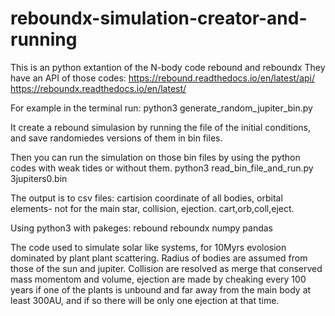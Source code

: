# reboundx-simulation-creator-and-running

This is an python extantion of the N-body code rebound and reboundx
They have an API of those codes: https://rebound.readthedocs.io/en/latest/api/
https://reboundx.readthedocs.io/en/latest/

For example in the terminal run:
python3 generate_random_jupiter_bin.py

It create a rebound simulasion by running the file of the initial conditions, and save randomiedes versions of them in bin files.

Then you can run the simulation on those bin files by using the python codes with weak tides or without them.
python3 read_bin_file_and_run.py 3jupiters0.bin

The output is to csv files: cartision coordinate of all bodies, orbital elements- not for the main star, collision, ejection. cart,orb,coll,eject.

Using python3 with pakeges: rebound reboundx numpy pandas

The code used to simulate solar like systems, for 10Myrs evolosion dominated by plant plant scattering.
Radius of bodies are assumed from those of the sun and jupiter.
Collision are resolved as merge that conserved mass momentom and volume, ejection are made by cheaking every 100 years if one of the plants is unbound and far away from the main body at least 300AU, and if so there will be only one ejection at that time.
